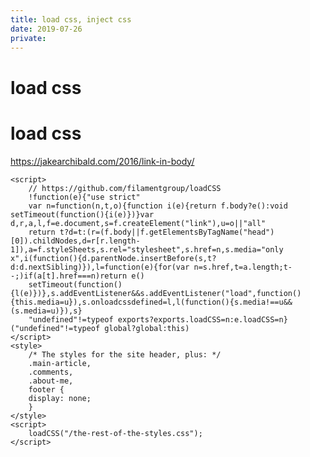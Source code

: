 ```yaml
---
title: load css, inject css
date: 2019-07-26
private: 
---
```

# load css
# load css
https://jakearchibald.com/2016/link-in-body/

    <script>
        // https://github.com/filamentgroup/loadCSS
        !function(e){"use strict"
        var n=function(n,t,o){function i(e){return f.body?e():void setTimeout(function(){i(e)})}var d,r,a,l,f=e.document,s=f.createElement("link"),u=o||"all"
        return t?d=t:(r=(f.body||f.getElementsByTagName("head")[0]).childNodes,d=r[r.length-1]),a=f.styleSheets,s.rel="stylesheet",s.href=n,s.media="only x",i(function(){d.parentNode.insertBefore(s,t?d:d.nextSibling)}),l=function(e){for(var n=s.href,t=a.length;t--;)if(a[t].href===n)return e()
        setTimeout(function(){l(e)})},s.addEventListener&&s.addEventListener("load",function(){this.media=u}),s.onloadcssdefined=l,l(function(){s.media!==u&&(s.media=u)}),s}
        "undefined"!=typeof exports?exports.loadCSS=n:e.loadCSS=n}("undefined"!=typeof global?global:this)
    </script>
    <style>
        /* The styles for the site header, plus: */
        .main-article,
        .comments,
        .about-me,
        footer {
        display: none;
        }
    </style>
    <script>
        loadCSS("/the-rest-of-the-styles.css");
    </script>